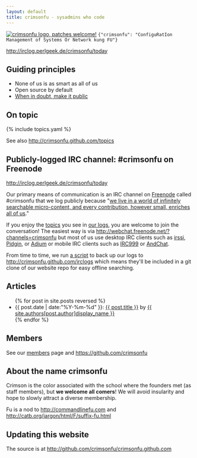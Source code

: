```yaml
---
layout: default
title: crimsonfu - sysadmins who code
---
```

<a href="https://github.com/crimsonfu/crimsonfu.github.com/blob/master/images/crimsonfu-logo.svg"><img src="http://www.gravatar.com/avatar/5accd79d827a12591f4b2ba652362688?s=48" alt="crimsonfu logo, patches welcome!"></a>
`{"crimsonfu": "ConfiguRatIon Management of Systems Or Network kung FU"}`

http://irclog.perlgeek.de/crimsonfu/today

## Guiding principles

* None of us is as smart as all of us
* Open source by default
* [When in doubt, make it public](http://www.codinghorror.com/blog/2007/04/when-in-doubt-make-it-public.html)

## On topic

{% include topics.yaml %}

See also http://crimsonfu.github.com/topics

## Publicly-logged IRC channel: #crimsonfu on Freenode

http://irclog.perlgeek.de/crimsonfu/today

Our primary means of communication is an IRC channel on [Freenode](http://freenode.net) called #crimsonfu that we log publicly because "[we live in a world of infinitely searchable micro-content, and every contribution, however small, enriches all of us](http://www.codinghorror.com/blog/2007/04/when-in-doubt-make-it-public.html)."

If you enjoy the [topics](topics) you see in [our logs][logs], you are welcome to join the conversation!  The easiest way is via http://webchat.freenode.net/?channels=crimsonfu but most of us use desktop IRC clients such as [irssi](http://www.irssi.org), [Pidgin](http://www.pidgin.im), or [Adium](http://adium.im) or mobile IRC clients such as [IRC999](http://itunes.apple.com/us/app/irc999/id360698285?mt=8) or [AndChat](https://play.google.com/store/apps/details?id=net.andchat&hl=en).

From time to time, we run [a script](bin/logfetch.pl) to back up our logs to http://crimsonfu.github.com/irclogs which means they'll be included in a git clone of our website repo for easy offline searching.

## Articles

<ul>
{% for post in site.posts reversed %}
<li>{{ post.date | date:"%Y-%m-%d" }}: <a href="{{ post.url }}">{{ post.title }}</a> by <a href="/members/{{post.author}}">{{ site.authors[post.author]display_name }}</a></li>
{% endfor %}
</ul>

## Members

See our [members](members) page and https://github.com/crimsonfu

## About the name crimsonfu

Crimson is the color associated with the school where the founders met (as staff members), but **we welcome all comers**!  We will avoid insularity and hope to slowly attract a diverse membership.

Fu is a nod to http://commandlinefu.com and http://catb.org/jargon/html/F/suffix-fu.html

## Updating this website

The source is at http://github.com/crimsonfu/crimsonfu.github.com 

[logs]: http://irclog.perlgeek.de/crimsonfu
